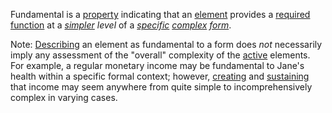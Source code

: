 Fundamental is a [property](https://github.com/gcassel/Modular-Organization-Terminology/blob/master/terms/property.md) indicating that an [element](https://github.com/gcassel/Modular-Organization-Terminology/blob/master/terms/element.md) provides a [required](https://github.com/gcassel/Modular-Organization-Terminology/blob/master/terms/requirement.md) [function](https://github.com/gcassel/Modular-Organization-Terminology/blob/master/terms/function.md) at a *[simpler](https://github.com/gcassel/Modular-Organization-Terminology/blob/master/terms/simplicity.md) level* of a *[specific](https://github.com/gcassel/Modular-Organization-Terminology/blob/master/terms/specific.md) [complex](https://github.com/gcassel/Modular-Organization-Terminology/blob/master/terms/complex.md) [form](https://github.com/gcassel/Modular-Organization-Terminology/blob/master/terms/form.md)*.

Note: [Describing](https://github.com/gcassel/Modular-Organization-Terminology/blob/master/terms/description.md) an element as fundamental to a form does *not* necessarily imply any assessment of the "overall" complexity of the [active](https://github.com/gcassel/Modular-Organization-Terminology/blob/master/terms/active.md) elements.  For example, a regular monetary income may be fundamental to Jane's health within a specific formal context; however, [creating](https://github.com/gcassel/Modular-Organization-Terminology/blob/master/terms/creation.md) and [sustaining](https://github.com/gcassel/Modular-Organization-Terminology/blob/master/terms/sustain.md) that income may seem anywhere from quite simple to incomprehensively complex in varying cases.
